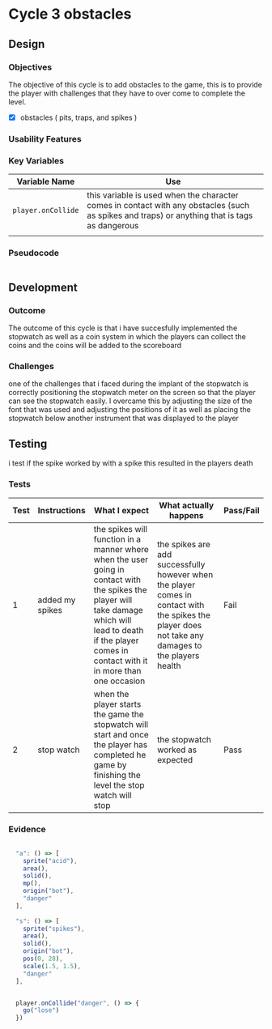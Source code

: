 # Cycle 3 obstacles

##

## Design

### Objectives

The objective of this cycle is to add obstacles to the game, this is to provide the player with challenges that they have to over come to complete the level.&#x20;

* [x] obstacles ( pits, traps, and spikes )

### Usability Features

&#x20;&#x20;

### Key Variables

| Variable Name                            | Use                                                                                                                                            |
| ---------------------------------------- | ---------------------------------------------------------------------------------------------------------------------------------------------- |
| <pre><code>player.onCollide</code></pre> | this variable is used when the character comes in contact with any obstacles (such as spikes and traps) or anything that is tags as dangerous  |
|                                          |                                                                                                                                                |

### Pseudocode

```
```

## Development

### Outcome

The outcome of this cycle is that i have succesfully implemented the stopwatch as well as a coin system in which the players can collect the coins and the coins  will be added to the scoreboard&#x20;

### Challenges

one of the challenges that i faced during the implant of the stopwatch is correctly positioning the stopwatch meter on the screen so that the player can see the stopwatch easily. I overcame this by adjusting the size of the font that was used and adjusting the positions of it as well as  placing the stopwatch below another  instrument that was displayed to the player &#x20;

## Testing

i test if the spike worked by with a spike this resulted in the players death&#x20;

### Tests

| Test | Instructions     | What I expect                                                                                                                                                                                                     | What actually happens                                                                                                                                 | Pass/Fail |
| ---- | ---------------- | ----------------------------------------------------------------------------------------------------------------------------------------------------------------------------------------------------------------- | ----------------------------------------------------------------------------------------------------------------------------------------------------- | --------- |
| 1    | added my spikes  | the spikes will function in a manner where when the user going in contact with  the spikes the player will take damage which will lead to death if the player comes in contact with it in more than one occasion  | the spikes are add successfully  however when the player comes in contact with the spikes the player does not take any damages to the players health  | Fail      |
| 2    | stop watch       | when the player starts the game the stopwatch will start and once the player has completed he game by finishing the level the stop watch will stop                                                                | the stopwatch worked as expected                                                                                                                      | Pass      |

### Evidence

```javascript

  "a": () => [
    sprite("acid"),
    area(),
    solid(),
    mp(),
    origin("bot"),
    "danger"
  ],
  
  "s": () => [
    sprite("spikes"),
    area(),
    solid(),
    origin("bot"),
    pos(0, 28),
    scale(1.5, 1.5),
    "danger"
  ],
```

```javascript

  player.onCollide("danger", () => {
    go("lose")
  })
```
